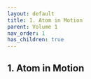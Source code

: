```yaml
---
layout: default
title: 1. Atom in Motion
parent: Volume 1
nav_order: 1
has_children: true
---
```

## 1. Atom in Motion

